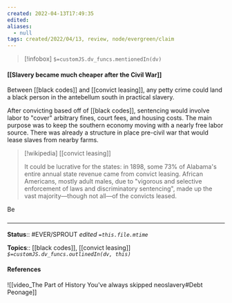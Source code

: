 ```yaml
---
created: 2022-04-13T17:49:35 
edited: 
aliases:
  - null
tags: created/2022/04/13, review, node/evergreen/claim
---
```

> [!infobox]
`$=customJS.dv_funcs.mentionedIn(dv)`

#### [[Slavery became much cheaper after the Civil War]]
Between [[black codes]] and [[convict leasing]], 
any petty crime could land a black person in the antebellum south in practical slavery.

After convicting based off of [[black codes]], 
sentencing would involve labor to "cover" arbitrary fines, court fees, and housing costs.
The main purpose was to keep the southern economy moving with a nearly free labor source.
There was already a structure in place pre-civil war that would lease slaves from nearby farms. 


> [!wikipedia] [[convict leasing]] 
> 
> It could be lucrative for the states:  in 1898, some 73% of Alabama's entire annual state revenue came from convict leasing.
> African Americans, mostly adult males, due to "vigorous and selective enforcement of laws and discriminatory sentencing", made up the vast majority—though not all—of the convicts leased.

Be
### <hr class="footnote"/>

**Status**:: #EVER/SPROUT
*edited `=this.file.mtime`*

**Topics**:: [[black codes]], [[convict leasing]]
*`$=customJS.dv_funcs.outlinedIn(dv, this)`*

#### References

![[video_The Part of History You've always skipped neoslavery#Debt Peonage]]